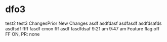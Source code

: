 # dfo3
test2
test3
ChangesPrior
New Changes
asdf
asdfdasf
asdfasdf
asdfdsafds
asdfsdf
ffff
fasdf
cmon
fff
asdf
fasdfdsaf
9:21 am
9:47 am
Feature flag off
FF ON, PR: none
